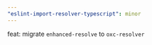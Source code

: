 ```yaml
---
"eslint-import-resolver-typescript": minor
---
```


feat: migrate `enhanced-resolve` to `oxc-resolver`
